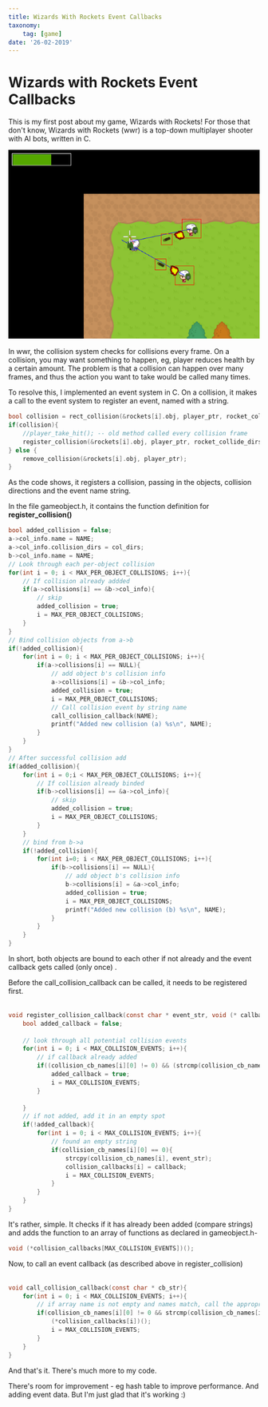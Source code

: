 ```yaml
---
title: Wizards With Rockets Event Callbacks
taxonomy:
	tag: [game]
date: '26-02-2019'
---
```


# Wizards with Rockets Event Callbacks

This is my first post about my game, Wizards with Rockets! For those that don't know, Wizards with Rockets (wwr) is a top-down multiplayer shooter with AI bots, written in C.

![](2019-02-26_16-02-54.gif)

In wwr, the collision system checks for collisions every frame. On a collision, you may want something to happen, eg, player reduces health by a certain amount. The problem is that a collision can happen over many frames, and thus the action you want to take would be called many times.

To resolve this, I implemented an event system in C. On a collision, it makes a call to the event system to register an event, named with a string.

```C
bool collision = rect_collision(&rockets[i].obj, player_ptr, rocket_collide_dirs, bgnd);
if(collision){
	//player_take_hit(); -- old method called every collision frame
	register_collision(&rockets[i].obj, player_ptr, rocket_collide_dirs, 	"rocket-player collision");
} else {
	remove_collision(&rockets[i].obj, player_ptr);
}
```

As the code shows, it registers a collision, passing in the objects, collision directions and the event name string.

In the file gameobject.h, it contains the function definition for **register_collision()**

```C
bool added_collision = false;
a->col_info.name = NAME;
a->col_info.collision_dirs = col_dirs;
b->col_info.name = NAME;
// Look through each per-object collision
for(int i = 0; i < MAX_PER_OBJECT_COLLISIONS; i++){
	// If collision already addded
	if(a->collisions[i] == &b->col_info){
		// skip
		added_collision = true;
		i = MAX_PER_OBJECT_COLLISIONS;
	}
}
// Bind collision objects from a->b
if(!added_collision){
	for(int i = 0; i < MAX_PER_OBJECT_COLLISIONS; i++){
		if(a->collisions[i] == NULL){
			// add object b's collision info
			a->collisions[i] = &b->col_info;
			added_collision = true;
			i = MAX_PER_OBJECT_COLLISIONS;
			// Call collision event by string name
			call_collision_callback(NAME);
			printf("Added new collision (a) %s\n", NAME);
		}
	}
}
// After successful collision add
if(added_collision){		
	for(int i = 0;i < MAX_PER_OBJECT_COLLISIONS; i++){
		// If collision already binded
		if(b->collisions[i] == &a->col_info){
			// skip
			added_collision = true;
			i = MAX_PER_OBJECT_COLLISIONS;
		}
	}
	// bind from b->a
	if(!added_collision){
		for(int i=0; i < MAX_PER_OBJECT_COLLISIONS; i++){
			if(b->collisions[i] == NULL){
				// add object b's collision info
				b->collisions[i] = &a->col_info;
				added_collision = true;
				i = MAX_PER_OBJECT_COLLISIONS;
				printf("Added new collision (b) %s\n", NAME);
			}
		}
	}
}
```
In short, both objects are bound to each other if not already and the event callback gets called (only once) .

Before the call_collision_callback can be called, it needs to be registered first.

```C

void register_collision_callback(const char * event_str, void (* callback)()){
	bool added_callback = false;
	
	// look through all potential collision events
	for(int i = 0; i < MAX_COLLISION_EVENTS; i++){
		// if callback already added 
		if((collision_cb_names[i][0] != 0) && (strcmp(collision_cb_names, event_str) == 0)){
			added_callback = true;			
			i = MAX_COLLISION_EVENTS;
		}
		
	}
	// if not added, add it in an empty spot
	if(!added_callback){
		for(int i = 0; i < MAX_COLLISION_EVENTS; i++){
			// found an empty string
			if(collision_cb_names[i][0] == 0){
				strcpy(collision_cb_names[i], event_str);
				collision_callbacks[i] = callback;
				i = MAX_COLLISION_EVENTS;
			}
		}
	}
}
```
It's rather, simple. It checks if it has already been added (compare strings) and adds the function to an array of functions as declared in gameobject.h- 
```C
void (*collision_callbacks[MAX_COLLISION_EVENTS])();
```

Now, to call an event callback (as described above in register_collision)
```C

void call_collision_callback(const char * cb_str){
	for(int i = 0; i < MAX_COLLISION_EVENTS; i++){
		// if array name is not empty and names match, call the appropriate function
		if(collision_cb_names[i][0] != 0 && strcmp(collision_cb_names[i], cb_str) == 0){
			(*collision_callbacks[i])();
			i = MAX_COLLISION_EVENTS;
		}
	}
}
```
And that's it. There's much more to my code. 

There's room for improvement - eg hash table to improve performance. And adding event data. But I'm just glad that it's working :)